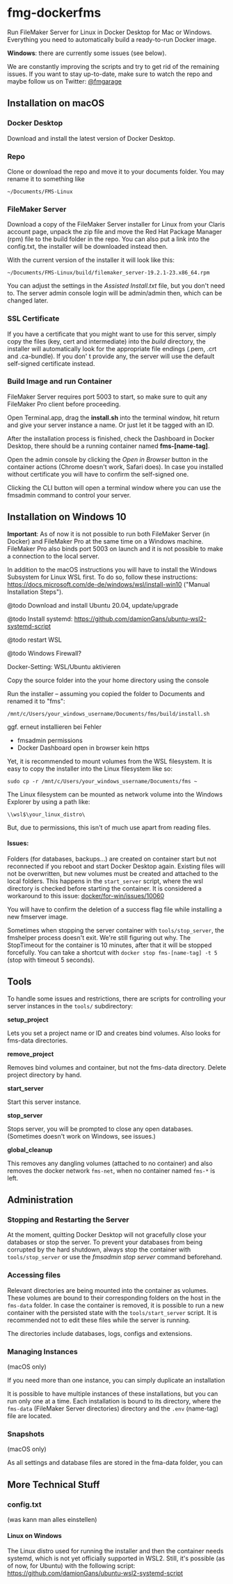 # fmg-dockerfms
Run FileMaker Server for Linux in Docker Desktop for Mac or Windows. Everything you need to automatically build a ready-to-run Docker image.

**Windows**: there are currently some issues (see below). 

We are constantly improving the scripts and try to get rid of the remaining issues. If you want to stay up-to-date, make sure to watch the repo and maybe follow us on Twitter: [@fmgarage](https://twitter.com/fmgarage)




## Installation on macOS



### Docker Desktop

Download and install the latest version of Docker Desktop.



### Repo

Clone or download the repo and move it to your documents folder. You may rename it to something like

```shell
~/Documents/FMS-Linux
```



### FileMaker Server

Download a copy of the FileMaker Server installer for Linux from your Claris account page, unpack the zip file and move the Red Hat Package Manager (rpm) file to the build folder in the repo. You can also put a  link into the config.txt, the installer will be downloaded instead then. 

With the current version of the installer it will look like this:

```shell
~/Documents/FMS-Linux/build/filemaker_server-19.2.1-23.x86_64.rpm
```

You can adjust the settings in the *Assisted Install.txt* file, but you don't need to. The server admin console login will be admin/admin then, which can be changed later.



### SSL Certificate

If you have a certificate that you might want to use for this server, simply copy the files (key, cert and intermediate) into the *build* directory, the installer will automatically look for the appropriate file endings (.pem, .crt and .ca-bundle). If you don' t provide any, the server will use the default self-signed certificate instead. 



### Build Image and run Container

FileMaker Server requires port 5003 to start, so make sure to quit any FileMaker Pro client before proceeding.

Open Terminal.app, drag the **install.sh** into the terminal window, hit return and give your server instance a name. Or just let it be tagged with an ID.

After the installation process is finished, check the Dashboard in Docker Desktop, there should be a running container named **fms-[name-tag]**.

Open the admin console by clicking the *Open in Browser* button in the container actions (Chrome doesn't work, Safari does). In case you installed without certificate you will have to confirm the self-signed one.

Clicking the CLI button will open a terminal window where you can use the fmsadmin command to control your server.



## Installation on Windows 10

**Important**: As of now it is not possible to run both FileMaker Server (in Docker) and FileMaker Pro at the same time on a Windows machine. FileMaker Pro also binds port 5003 on launch and it is not possible to make a connection to the local server. 

In addition to the macOS instructions you will have to install the Windows Subsystem for Linux WSL first. To do so, follow these instructions: https://docs.microsoft.com/de-de/windows/wsl/install-win10 ("Manual Installation Steps").

@todo Download and install Ubuntu 20.04, update/upgrade

@todo Install systemd: https://github.com/damionGans/ubuntu-wsl2-systemd-script

@todo restart WSL

@todo Windows Firewall?

Docker-Setting: WSL/Ubuntu aktivieren

Copy the source folder into the your home directory using the console

Run the installer – assuming you copied the folder to Documents and renamed it to "fms":

```
/mnt/c/Users/your_windows_username/Documents/fms/build/install.sh
```

ggf. erneut installieren bei Fehler

- fmsadmin permissions
- Docker Dashboard open in browser kein https

Yet, it is recommended to mount volumes from the WSL filesystem. It is easy to copy the installer into the Linux filesystem like so:

```
sudo cp -r /mnt/c/Users/your_windows_username/Documents/fms ~
```

The Linux filesystem can be mounted as network volume into the Windows Explorer by using a path like:
```
\\wsl$\your_linux_distro\
```
But, due to permissions, this isn't of much use apart from reading files.



#### Issues: 

Folders (for databases, backups…) are created on container start but not reconnected if you reboot and start Docker Desktop again. Existing files will not be overwritten, but new volumes must be created and attached to the local folders.
This happens in the `start_server` script, where the wsl directory is checked before starting the container. It is considered a workaround to this issue: [docker/for-win/issues/10060](https://github.com/docker/for-win/issues/10060)

You will have to confirm the deletion of a success flag file while installing a new fmserver image.

Sometimes when stopping the server container with `tools/stop_server`, the fmshelper process doesn't exit. We're still figuring out why.
The StopTimeout for the container is 10 minutes, after that it will be stopped forcefully. You can take a shortcut with `docker stop fms-[name-tag] -t 5` (stop with timeout 5 seconds).





## Tools

To handle some issues and restrictions, there are scripts for controlling your server instances in the `tools/` subdirectory:



**setup_project**

Lets you set a project name or ID and creates bind volumes. Also looks for fms-data directories.

**remove_project**

Removes bind volumes and container, but not the fms-data directory. Delete project directory by hand.

**start_server**

Start this server instance.

**stop_server**

Stops server, you will be prompted to close any open databases.
(Sometimes doesn't work on Windows, see issues.)

**global_cleanup**

This removes any dangling volumes (attached to no container) and also removes the docker network `fms-net`, when no container named `fms-*` is left.

### 


## Administration


### Stopping and Restarting the Server

At the moment, quitting Docker Desktop will not gracefully close your databases or stop the server. To prevent your databases from being corrupted by the hard shutdown, always stop the container with `tools/stop_server` or use the *fmsadmin stop server* command beforehand.



### Accessing files

Relevant directories are being mounted into the container as volumes. These volumes are bound to their corresponding folders on the host in the `fms-data` folder. In case the container is removed, it is possible to run a new container with the persisted state with the `tools/start_server` script. It is recommended not to edit these files while the server is running.

The directories include databases, logs, configs and extensions.



### Managing Instances 

(macOS only) 

If you need more than one instance, you can simply duplicate an installation

It is possible to have multiple instances of these installations, but you can run only one at a time. Each installation is bound to its directory, where the `fms-data` (FileMaker Server directories) directory and the `.env` (name-tag) file are located. 



### Snapshots

(macOS only)

As all settings and database files are stored in the fma-data folder, you can



## More Technical Stuff



### config.txt

(was kann man alles einstellen)



#### Linux on Windows

The Linux distro used for running the installer and then the container needs systemd, which is not yet officially supported in WSL2. Still, it's possible  (as of now, for Ubuntu) with the following script:
https://github.com/damionGans/ubuntu-wsl2-systemd-script